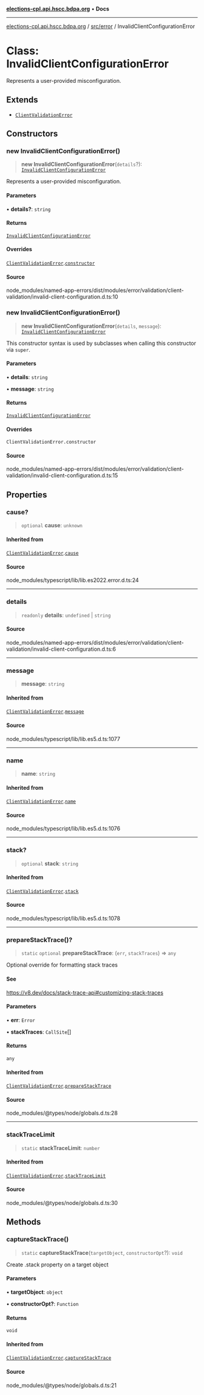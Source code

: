[**elections-cpl.api.hscc.bdpa.org**](../../../README.md) • **Docs**

***

[elections-cpl.api.hscc.bdpa.org](../../../README.md) / [src/error](../README.md) / InvalidClientConfigurationError

# Class: InvalidClientConfigurationError

Represents a user-provided misconfiguration.

## Extends

- [`ClientValidationError`](ClientValidationError.md)

## Constructors

### new InvalidClientConfigurationError()

> **new InvalidClientConfigurationError**(`details`?): [`InvalidClientConfigurationError`](InvalidClientConfigurationError.md)

Represents a user-provided misconfiguration.

#### Parameters

• **details?**: `string`

#### Returns

[`InvalidClientConfigurationError`](InvalidClientConfigurationError.md)

#### Overrides

[`ClientValidationError`](ClientValidationError.md).[`constructor`](ClientValidationError.md#constructors)

#### Source

node\_modules/named-app-errors/dist/modules/error/validation/client-validation/invalid-client-configuration.d.ts:10

### new InvalidClientConfigurationError()

> **new InvalidClientConfigurationError**(`details`, `message`): [`InvalidClientConfigurationError`](InvalidClientConfigurationError.md)

This constructor syntax is used by subclasses when calling this constructor
via `super`.

#### Parameters

• **details**: `string`

• **message**: `string`

#### Returns

[`InvalidClientConfigurationError`](InvalidClientConfigurationError.md)

#### Overrides

`ClientValidationError.constructor`

#### Source

node\_modules/named-app-errors/dist/modules/error/validation/client-validation/invalid-client-configuration.d.ts:15

## Properties

### cause?

> `optional` **cause**: `unknown`

#### Inherited from

[`ClientValidationError`](ClientValidationError.md).[`cause`](ClientValidationError.md#cause)

#### Source

node\_modules/typescript/lib/lib.es2022.error.d.ts:24

***

### details

> `readonly` **details**: `undefined` \| `string`

#### Source

node\_modules/named-app-errors/dist/modules/error/validation/client-validation/invalid-client-configuration.d.ts:6

***

### message

> **message**: `string`

#### Inherited from

[`ClientValidationError`](ClientValidationError.md).[`message`](ClientValidationError.md#message)

#### Source

node\_modules/typescript/lib/lib.es5.d.ts:1077

***

### name

> **name**: `string`

#### Inherited from

[`ClientValidationError`](ClientValidationError.md).[`name`](ClientValidationError.md#name)

#### Source

node\_modules/typescript/lib/lib.es5.d.ts:1076

***

### stack?

> `optional` **stack**: `string`

#### Inherited from

[`ClientValidationError`](ClientValidationError.md).[`stack`](ClientValidationError.md#stack)

#### Source

node\_modules/typescript/lib/lib.es5.d.ts:1078

***

### prepareStackTrace()?

> `static` `optional` **prepareStackTrace**: (`err`, `stackTraces`) => `any`

Optional override for formatting stack traces

#### See

https://v8.dev/docs/stack-trace-api#customizing-stack-traces

#### Parameters

• **err**: `Error`

• **stackTraces**: `CallSite`[]

#### Returns

`any`

#### Inherited from

[`ClientValidationError`](ClientValidationError.md).[`prepareStackTrace`](ClientValidationError.md#preparestacktrace)

#### Source

node\_modules/@types/node/globals.d.ts:28

***

### stackTraceLimit

> `static` **stackTraceLimit**: `number`

#### Inherited from

[`ClientValidationError`](ClientValidationError.md).[`stackTraceLimit`](ClientValidationError.md#stacktracelimit)

#### Source

node\_modules/@types/node/globals.d.ts:30

## Methods

### captureStackTrace()

> `static` **captureStackTrace**(`targetObject`, `constructorOpt`?): `void`

Create .stack property on a target object

#### Parameters

• **targetObject**: `object`

• **constructorOpt?**: `Function`

#### Returns

`void`

#### Inherited from

[`ClientValidationError`](ClientValidationError.md).[`captureStackTrace`](ClientValidationError.md#capturestacktrace)

#### Source

node\_modules/@types/node/globals.d.ts:21
